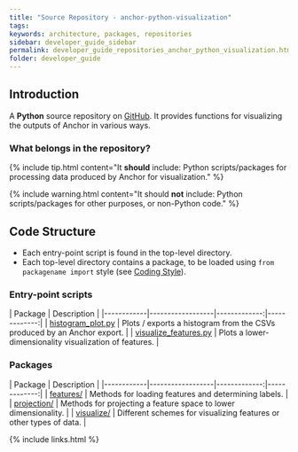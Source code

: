 ```yaml
---
title: "Source Repository - anchor-python-visualization"
tags:
keywords: architecture, packages, repositories
sidebar: developer_guide_sidebar
permalink: developer_guide_repositories_anchor_python_visualization.html
folder: developer_guide
---
```


## Introduction

A **Python** source repository on [GitHub]((https://github.com/anchoranalysis/anchor-python-visualization)). It provides functions for visualizing the outputs of Anchor in various ways.

### What belongs in the repository?

{% include tip.html content="It **should** include: Python scripts/packages for processing data produced by Anchor for visualization." %}

{% include warning.html content="It should **not** include: Python scripts/packages for other purposes, or non-Python code." %}

## Code Structure

- Each entry-point script is found in the top-level directory.
- Each top-level directory contains a package, to be loaded using `from packagename import` style (see [Coding Style](/developer_guide_architecture_coding_style.html#python)).

### Entry-point scripts

| Package | Description  |
|------------|------------------|-------------:|-------------:|
| [histogram_plot.py](https://github.com/anchoranalysis/anchor-python-visualization/blob/master/histogram_plot.py) | Plots / exports a histogram from the CSVs produced by an Anchor export. |
| [visualize_features.py](https://github.com/anchoranalysis/anchor-python-visualization/blob/master/visualize_features.py) | Plots a lower-dimensionality visualization of features. |

### Packages

| Package | Description  |
|------------|------------------|-------------:|-------------:|
| [features/](https://github.com/anchoranalysis/anchor-python-visualization/tree/master/features) | Methods for loading features and determining labels. |
| [projection/](https://github.com/anchoranalysis/anchor-python-visualization/tree/master/projection) | Methods for projecting a feature space to lower dimensionality. |
| [visualize/](https://github.com/anchoranalysis/anchor-python-visualization/tree/master/visualize) | Different schemes for visualizing features or other types of data. |

{% include links.html %}

